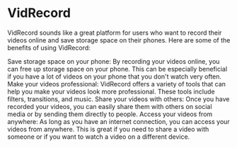 # VidRecord

VidRecord sounds like a great platform for users who want to record their videos online and save storage space on their phones. Here are some of the benefits of using VidRecord:

Save storage space on your phone: By recording your videos online, you can free up storage space on your phone. This can be especially beneficial if you have a lot of videos on your phone that you don't watch very often. Make your videos professional: VidRecord offers a variety of tools that can help you make your videos look more professional. These tools include filters, transitions, and music. Share your videos with others: Once you have recorded your videos, you can easily share them with others on social media or by sending them directly to people. Access your videos from anywhere: As long as you have an internet connection, you can access your videos from anywhere. This is great if you need to share a video with someone or if you want to watch a video on a different device.
